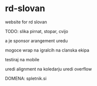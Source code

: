 # rd-slovan

website for rd slovan

TODO:
slika pirnat, stopar, cvijo

a je sponsor arangement uredu

mogoce wrap na igralcih na clanska ekipa

testiraj na mobile

uredi alignment na koledarju
uredi overflow

DOMENA:
spletnik.si
